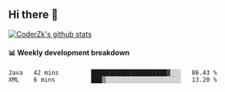 ## Hi there 👋

[![CoderZk's github stats](https://github-readme-stats.vercel.app/api?username=zhoukuo123&show_icons=true&count_private=true)](https://github.com/anuraghazra/github-readme-stats)

#### :bar_chart: Weekly development breakdown

<!--START_SECTION:waka-->
```text
Java   42 mins         █████████████████████▓░░░   86.43 % 
XML    6 mins          ███▒░░░░░░░░░░░░░░░░░░░░░   13.20 % 
```
<!--END_SECTION:waka-->
